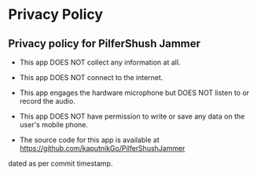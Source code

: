 Privacy Policy 
==============

Privacy policy for PilferShush Jammer
-------------------------------------

 - This app DOES NOT collect any information at all.

 - This app DOES NOT connect to the internet.

 - This app engages the hardware microphone but DOES NOT listen to or record the audio.

 - This app DOES NOT have permission to write or save any data on the user's mobile phone.
 
 - The source code for this app is available at <https://github.com/kaputnikGo/PilferShushJammer>
 
 dated as per commit timestamp.
